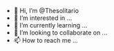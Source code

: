 - 👋 Hi, I’m @Thesolitario
- 👀 I’m interested in ...
- 🌱 I’m currently learning ...
- 💞️ I’m looking to collaborate on ...
- 📫 How to reach me ...

<!---
Thesolitario/Thesolitario is a ✨ special ✨ repository because its `README.md` (this file) appears on your GitHub profile.
You can click the Preview link to take a look at your changes.
--->
